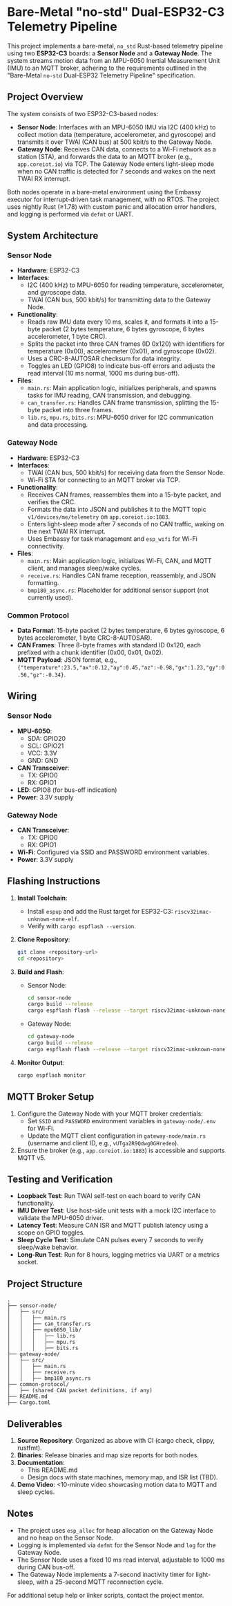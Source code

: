 # Bare-Metal "no-std" Dual-ESP32-C3 Telemetry Pipeline

This project implements a bare-metal, `no_std` Rust-based telemetry pipeline using two **ESP32-C3** boards: a **Sensor Node** and a **Gateway Node**. The system streams motion data from an MPU-6050 Inertial Measurement Unit (IMU) to an MQTT broker, adhering to the requirements outlined in the "Bare-Metal `no-std` Dual-ESP32 Telemetry Pipeline" specification.

## Project Overview

The system consists of two ESP32-C3-based nodes:
- **Sensor Node**: Interfaces with an MPU-6050 IMU via I2C (400 kHz) to collect motion data (temperature, accelerometer, and gyroscope) and transmits it over TWAI (CAN bus) at 500 kbit/s to the Gateway Node.
- **Gateway Node**: Receives CAN data, connects to a Wi-Fi network as a station (STA), and forwards the data to an MQTT broker (e.g., `app.coreiot.io`) via TCP. The Gateway Node enters light-sleep mode when no CAN traffic is detected for 7 seconds and wakes on the next TWAI RX interrupt.

Both nodes operate in a bare-metal environment using the Embassy executor for interrupt-driven task management, with no RTOS. The project uses nightly Rust (≥1.78) with custom panic and allocation error handlers, and logging is performed via `defmt` or UART.

## System Architecture

### Sensor Node
- **Hardware**: ESP32-C3
- **Interfaces**:
  - I2C (400 kHz) to MPU-6050 for reading temperature, accelerometer, and gyroscope data.
  - TWAI (CAN bus, 500 kbit/s) for transmitting data to the Gateway Node.
- **Functionality**:
  - Reads raw IMU data every 10 ms, scales it, and formats it into a 15-byte packet (2 bytes temperature, 6 bytes gyroscope, 6 bytes accelerometer, 1 byte CRC).
  - Splits the packet into three CAN frames (ID 0x120) with identifiers for temperature (0x00), accelerometer (0x01), and gyroscope (0x02).
  - Uses a CRC-8-AUTOSAR checksum for data integrity.
  - Toggles an LED (GPIO8) to indicate bus-off errors and adjusts the read interval (10 ms normal, 1000 ms during bus-off).
- **Files**:
  - `main.rs`: Main application logic, initializes peripherals, and spawns tasks for IMU reading, CAN transmission, and debugging.
  - `can_transfer.rs`: Handles CAN frame transmission, splitting the 15-byte packet into three frames.
  - `lib.rs`, `mpu.rs`, `bits.rs`: MPU-6050 driver for I2C communication and data processing.

### Gateway Node
- **Hardware**: ESP32-C3
- **Interfaces**:
  - TWAI (CAN bus, 500 kbit/s) for receiving data from the Sensor Node.
  - Wi-Fi STA for connecting to an MQTT broker via TCP.
- **Functionality**:
  - Receives CAN frames, reassembles them into a 15-byte packet, and verifies the CRC.
  - Formats the data into JSON and publishes it to the MQTT topic `v1/devices/me/telemetry` on `app.coreiot.io:1883`.
  - Enters light-sleep mode after 7 seconds of no CAN traffic, waking on the next TWAI RX interrupt.
  - Uses Embassy for task management and `esp_wifi` for Wi-Fi connectivity.
- **Files**:
  - `main.rs`: Main application logic, initializes Wi-Fi, CAN, and MQTT client, and manages sleep/wake cycles.
  - `receive.rs`: Handles CAN frame reception, reassembly, and JSON formatting.
  - `bmp180_async.rs`: Placeholder for additional sensor support (not currently used).

### Common Protocol
- **Data Format**: 15-byte packet (2 bytes temperature, 6 bytes gyroscope, 6 bytes accelerometer, 1 byte CRC-8-AUTOSAR).
- **CAN Frames**: Three 8-byte frames with standard ID 0x120, each prefixed with a chunk identifier (0x00, 0x01, 0x02).
- **MQTT Payload**: JSON format, e.g., `{"temperature":23.5,"ax":0.12,"ay":0.45,"az":-0.98,"gx":1.23,"gy":0.56,"gz":-0.34}`.

## Wiring

### Sensor Node
- **MPU-6050**:
  - SDA: GPIO20
  - SCL: GPIO21
  - VCC: 3.3V
  - GND: GND
- **CAN Transceiver**:
  - TX: GPIO0
  - RX: GPIO1
- **LED**: GPIO8 (for bus-off indication)
- **Power**: 3.3V supply

### Gateway Node
- **CAN Transceiver**:
  - TX: GPIO0
  - RX: GPIO1
- **Wi-Fi**: Configured via SSID and PASSWORD environment variables.
- **Power**: 3.3V supply

## Flashing Instructions

1. **Install Toolchain**:
   - Install `espup` and add the Rust target for ESP32-C3: `riscv32imac-unknown-none-elf`.
   - Verify with `cargo espflash --version`.

2. **Clone Repository**:
   ```bash
   git clone <repository-url>
   cd <repository>
   ```

3. **Build and Flash**:
   - Sensor Node:
     ```bash
     cd sensor-node
     cargo build --release
     cargo espflash flash --release --target riscv32imac-unknown-none-elf
     ```
   - Gateway Node:
     ```bash
     cd gateway-node
     cargo build --release
     cargo espflash flash --release --target riscv32imac-unknown-none-elf
     ```

4. **Monitor Output**:
   ```bash
   cargo espflash monitor
   ```

## MQTT Broker Setup

1. Configure the Gateway Node with your MQTT broker credentials:
   - Set `SSID` and `PASSWORD` environment variables in `gateway-node/.env` for Wi-Fi.
   - Update the MQTT client configuration in `gateway-node/main.rs` (username and client ID, e.g., `vUTga2R9Qdwg0GHredeo`).
2. Ensure the broker (e.g., `app.coreiot.io:1883`) is accessible and supports MQTT v5.

## Testing and Verification

- **Loopback Test**: Run TWAI self-test on each board to verify CAN functionality.
- **IMU Driver Test**: Use host-side unit tests with a mock I2C interface to validate the MPU-6050 driver.
- **Latency Test**: Measure CAN ISR and MQTT publish latency using a scope on GPIO toggles.
- **Sleep Cycle Test**: Simulate CAN pulses every 7 seconds to verify sleep/wake behavior.
- **Long-Run Test**: Run for 8 hours, logging metrics via UART or a metrics socket.

## Project Structure

```
.
├── sensor-node/
│   ├── src/
│   │   ├── main.rs
│   │   ├── can_transfer.rs
│   │   ├── mpu6050_lib/
│   │   │   ├── lib.rs
│   │   │   ├── mpu.rs
│   │   │   ├── bits.rs
├── gateway-node/
│   ├── src/
│   │   ├── main.rs
│   │   ├── receive.rs
│   │   ├── bmp180_async.rs
├── common-protocol/
│   ├── (shared CAN packet definitions, if any)
├── README.md
├── Cargo.toml
```

## Deliverables

1. **Source Repository**: Organized as above with CI (cargo check, clippy, rustfmt).
2. **Binaries**: Release binaries and map size reports for both nodes.
3. **Documentation**:
   - This README.md
   - Design docs with state machines, memory map, and ISR list (TBD).
4. **Demo Video**: <10-minute video showcasing motion data to MQTT and sleep cycles.

## Notes

- The project uses `esp_alloc` for heap allocation on the Gateway Node and no heap on the Sensor Node.
- Logging is implemented via `defmt` for the Sensor Node and `log` for the Gateway Node.
- The Sensor Node uses a fixed 10 ms read interval, adjustable to 1000 ms during CAN bus-off.
- The Gateway Node implements a 7-second inactivity timer for light-sleep, with a 25-second MQTT reconnection cycle.

For additional setup help or linker scripts, contact the project mentor.
